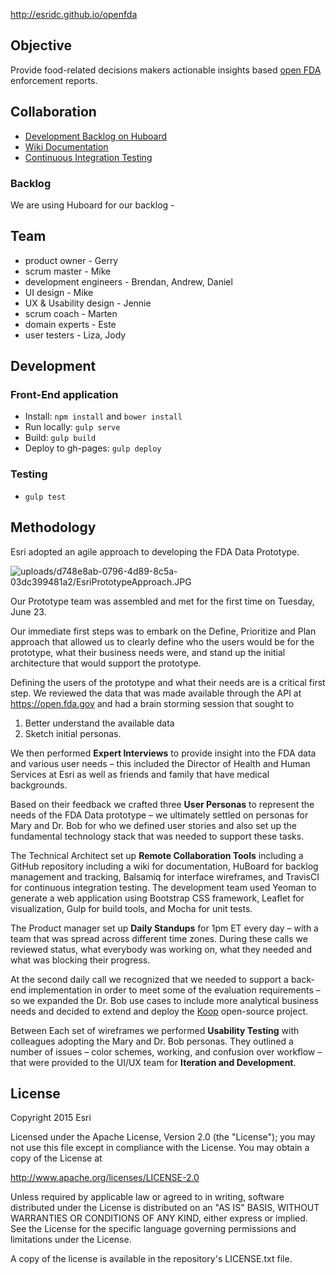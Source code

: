http://esridc.github.io/openfda

## Objective

Provide food-related decisions makers actionable insights based [open FDA](https://open.fda.gov) enforcement reports.

## Collaboration

- [Development Backlog on Huboard](https://huboard.com/esridc/openfda/)
- [Wiki Documentation](https://github.com/esridc/openfda/wiki)
- [Continuous Integration Testing](https://travis-ci.org/esridc/openfda)

### Backlog

We are using Huboard for our backlog - 

## Team

- product owner - Gerry
- scrum master - Mike
- development engineers - Brendan, Andrew, Daniel
- UI design - Mike
- UX & Usability design - Jennie
- scrum coach - Marten
- domain experts - Este
- user testers - Liza, Jody

## Development

### Front-End application

* Install: `npm install` and `bower install`
* Run locally: `gulp serve`
* Build: `gulp build`
* Deploy to gh-pages: `gulp deploy`

### Testing

* `gulp test`


## Methodology

Esri adopted an agile approach to developing the FDA Data Prototype. 

![uploads/d748e8ab-0796-4d89-8c5a-03dc399481a2/EsriPrototypeApproach.JPG](https://s3-us-west-2.amazonaws.com/prod.huboard.com/uploads%2Fd748e8ab-0796-4d89-8c5a-03dc399481a2%2FEsriPrototypeApproach.JPG)

Our Prototype team was assembled and met for the first time on Tuesday, June 23.  

Our immediate first steps was to embark on the Define, Prioritize and Plan approach that allowed us to clearly define who the users would be for the prototype, what their business needs were, and stand up the initial architecture that would support the prototype.

Defining the users of the prototype and what their needs are is a critical first step.  We reviewed the data that was made available through the API at https://open.fda.gov and had a brain storming session that sought to 

1. Better understand the available data 
2. Sketch initial personas.  

We then performed **Expert Interviews** to provide insight into the FDA data and various user needs – this included the Director of Health and Human Services at Esri as well as friends and family that have medical backgrounds.  

Based on their feedback we crafted three **User Personas** to represent the needs of the FDA Data prototype – we ultimately settled on personas for Mary and Dr. Bob for who we defined user stories and also set up the fundamental technology stack that was needed to support these tasks.

The Technical Architect set up **Remote Collaboration Tools** including a GitHub repository including a wiki for documentation, HuBoard for backlog management and tracking, Balsamiq for interface wireframes, and TravisCI for continuous integration testing. The development team used Yeoman to generate a web application using Bootstrap CSS framework, Leaflet for visualization, Gulp for build tools, and Mocha for unit tests. 

The Product manager set up **Daily Standups** for 1pm ET every day – with a team that was spread across different time zones. During these calls we reviewed status, what everybody was working on, what they needed and what was blocking their progress.  

At the second daily call we recognized that we needed to support a back-end implementation in order to meet some of the evaluation requirements – so we expanded the Dr. Bob use cases to include more analytical business needs and decided to extend and deploy the [Koop](https://github.com/esri/koop) open-source project.

Between Each set of wireframes we performed **Usability Testing** with colleagues adopting the Mary and Dr. Bob personas. They outlined a number of issues – color schemes, working, and confusion over workflow – that were provided to the UI/UX team for **Iteration and Development**.  


## License 

Copyright 2015 Esri

Licensed under the Apache License, Version 2.0 (the "License"); you may not use this file except in compliance with the License. You may obtain a copy of the License at

http://www.apache.org/licenses/LICENSE-2.0

Unless required by applicable law or agreed to in writing, software distributed under the License is distributed on an "AS IS" BASIS, WITHOUT WARRANTIES OR CONDITIONS OF ANY KIND, either express or implied. See the License for the specific language governing permissions and limitations under the License.

A copy of the license is available in the repository's LICENSE.txt file. 
